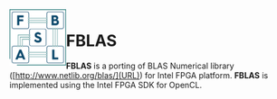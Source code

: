 <img align="left" width="100" height="100" src="/misc/fblas_logo.png?raw=true">

# FBLAS


**FBLAS** is a porting of BLAS Numerical library ([http://www.netlib.org/blas/](URL)) for Intel FPGA platform. **FBLAS** is implemented using the Intel FPGA SDK for OpenCL.
